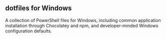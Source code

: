 ## dotfiles for Windows

A collection of PowerShell files for Windows, including common application installation through Chocolatey and npm, 
and developer-minded Windows configuration defaults.
